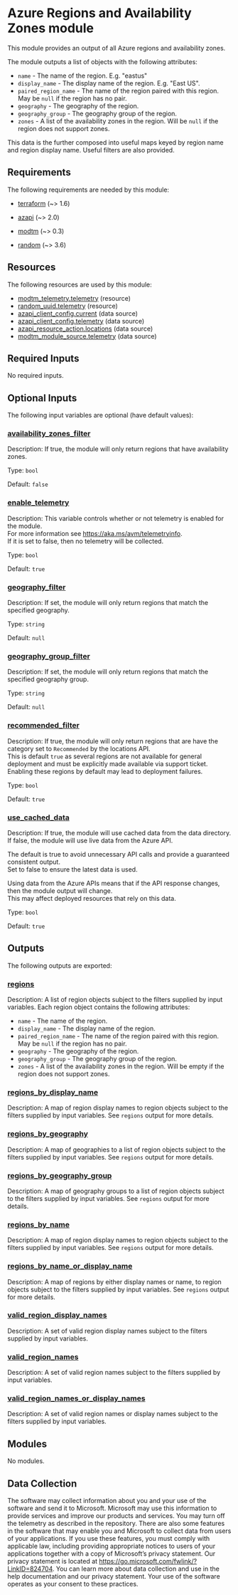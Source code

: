<!-- BEGIN_TF_DOCS -->
# Azure Regions and Availability Zones module

This module provides an output of all Azure regions and availability zones.

The module outputs a list of objects with the following attributes:

- `name` - The name of the region. E.g. "eastus"
- `display_name` - The display name of the region. E.g. "East US".
- `paired_region_name` - The name of the region paired with this region.  May be `null` if the region has no pair.
- `geography` - The geography of the region.
- `geography_group` - The geography group of the region.
- `zones` - A list of the availability zones in the region. Will be `null` if the region does not support zones.

This data is the further composed into useful maps keyed by region name and region display name.
Useful filters are also provided.

<!-- markdownlint-disable MD033 -->
## Requirements

The following requirements are needed by this module:

- <a name="requirement_terraform"></a> [terraform](#requirement\_terraform) (~> 1.6)

- <a name="requirement_azapi"></a> [azapi](#requirement\_azapi) (~> 2.0)

- <a name="requirement_modtm"></a> [modtm](#requirement\_modtm) (~> 0.3)

- <a name="requirement_random"></a> [random](#requirement\_random) (~> 3.6)

## Resources

The following resources are used by this module:

- [modtm_telemetry.telemetry](https://registry.terraform.io/providers/azure/modtm/latest/docs/resources/telemetry) (resource)
- [random_uuid.telemetry](https://registry.terraform.io/providers/hashicorp/random/latest/docs/resources/uuid) (resource)
- [azapi_client_config.current](https://registry.terraform.io/providers/azure/azapi/latest/docs/data-sources/client_config) (data source)
- [azapi_client_config.telemetry](https://registry.terraform.io/providers/azure/azapi/latest/docs/data-sources/client_config) (data source)
- [azapi_resource_action.locations](https://registry.terraform.io/providers/azure/azapi/latest/docs/data-sources/resource_action) (data source)
- [modtm_module_source.telemetry](https://registry.terraform.io/providers/azure/modtm/latest/docs/data-sources/module_source) (data source)

<!-- markdownlint-disable MD013 -->
## Required Inputs

No required inputs.

## Optional Inputs

The following input variables are optional (have default values):

### <a name="input_availability_zones_filter"></a> [availability\_zones\_filter](#input\_availability\_zones\_filter)

Description: If true, the module will only return regions that have availability zones.

Type: `bool`

Default: `false`

### <a name="input_enable_telemetry"></a> [enable\_telemetry](#input\_enable\_telemetry)

Description: This variable controls whether or not telemetry is enabled for the module.  
For more information see https://aka.ms/avm/telemetryinfo.  
If it is set to false, then no telemetry will be collected.

Type: `bool`

Default: `true`

### <a name="input_geography_filter"></a> [geography\_filter](#input\_geography\_filter)

Description: If set, the module will only return regions that match the specified geography.

Type: `string`

Default: `null`

### <a name="input_geography_group_filter"></a> [geography\_group\_filter](#input\_geography\_group\_filter)

Description: If set, the module will only return regions that match the specified geography group.

Type: `string`

Default: `null`

### <a name="input_recommended_filter"></a> [recommended\_filter](#input\_recommended\_filter)

Description: If true, the module will only return regions that are have the category set to `Recommended` by the locations API.  
This is default `true` as several regions are not available for general deployment and must be explicitly made available via support ticket.  
Enabling these regions by default may lead to deployment failures.

Type: `bool`

Default: `true`

### <a name="input_use_cached_data"></a> [use\_cached\_data](#input\_use\_cached\_data)

Description: If true, the module will use cached data from the data directory. If false, the module will use live data from the Azure API.

The default is true to avoid unnecessary API calls and provide a guaranteed consistent output.  
Set to false to ensure the latest data is used.

Using data from the Azure APIs means that if the API response changes, then the module output will change.  
This may affect deployed resources that rely on this data.

Type: `bool`

Default: `true`

## Outputs

The following outputs are exported:

### <a name="output_regions"></a> [regions](#output\_regions)

Description: A list of region objects subject to the filters supplied by input variables. Each region object contains the following attributes:

- `name` - The name of the region.
- `display_name` - The display name of the region.
- `paired_region_name` - The name of the region paired with this region. May be `null` if the region has no pair.
- `geography` - The geography of the region.
- `geography_group` - The geography group of the region.
- `zones` - A list of the availability zones in the region. Will be empty if the region does not support zones.

### <a name="output_regions_by_display_name"></a> [regions\_by\_display\_name](#output\_regions\_by\_display\_name)

Description: A map of region display names to region objects subject to the filters supplied by input variables. See `regions` output for more details.

### <a name="output_regions_by_geography"></a> [regions\_by\_geography](#output\_regions\_by\_geography)

Description: A map of geographies to a list of region objects subject to the filters supplied by input variables. See `regions` output for more details.

### <a name="output_regions_by_geography_group"></a> [regions\_by\_geography\_group](#output\_regions\_by\_geography\_group)

Description: A map of geography groups to a list of region objects subject to the filters supplied by input variables. See `regions` output for more details.

### <a name="output_regions_by_name"></a> [regions\_by\_name](#output\_regions\_by\_name)

Description: A map of region display names to region objects subject to the filters supplied by input variables. See `regions` output for more details.

### <a name="output_regions_by_name_or_display_name"></a> [regions\_by\_name\_or\_display\_name](#output\_regions\_by\_name\_or\_display\_name)

Description: A map of regions by either display names or name, to region objects subject to the filters supplied by input variables. See `regions` output for more details.

### <a name="output_valid_region_display_names"></a> [valid\_region\_display\_names](#output\_valid\_region\_display\_names)

Description: A set of valid region display names subject to the filters supplied by input variables.

### <a name="output_valid_region_names"></a> [valid\_region\_names](#output\_valid\_region\_names)

Description: A set of valid region names subject to the filters supplied by input variables.

### <a name="output_valid_region_names_or_display_names"></a> [valid\_region\_names\_or\_display\_names](#output\_valid\_region\_names\_or\_display\_names)

Description: A set of valid region names or display names subject to the filters supplied by input variables.

## Modules

No modules.

<!-- markdownlint-disable-next-line MD041 -->
## Data Collection

The software may collect information about you and your use of the software and send it to Microsoft. Microsoft may use this information to provide services and improve our products and services. You may turn off the telemetry as described in the repository. There are also some features in the software that may enable you and Microsoft to collect data from users of your applications. If you use these features, you must comply with applicable law, including providing appropriate notices to users of your applications together with a copy of Microsoft’s privacy statement. Our privacy statement is located at <https://go.microsoft.com/fwlink/?LinkID=824704>. You can learn more about data collection and use in the help documentation and our privacy statement. Your use of the software operates as your consent to these practices.
<!-- END_TF_DOCS -->